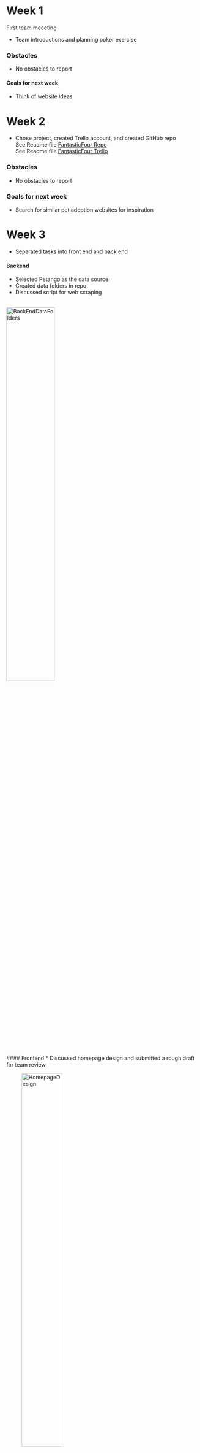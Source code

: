 # Week 1
First team meeeting
* Team introductions and planning poker exercise

### Obstacles
* No obstacles to report

#### Goals for next week
* Think of website ideas

# Week 2
* Chose project, created Trello account, and created GitHub repo
<br> See Readme file [FantasticFour Repo](https://github.com/Fantastic4Project3308/PetRescue)
<br> See Readme file [FantasticFour Trello](https://trello.com/w/fantasticfour82)

### Obstacles
* No obstacles to report

### Goals for next week
* Search for similar pet adoption websites for inspiration

# Week 3
* Separated tasks into front end and back end

#### Backend
* Selected Petango as the data source
* Created data folders in repo
* Discussed script for web scraping
<br>
<img src="BackEndDataFolders.png" alt="BackEndDataFolders" WIDTH=50% ALIGH="LEFT"/>
<br>
#### Frontend
* Discussed homepage design and submitted a rough draft for team review
<br>
<figure width=100%>
<img src="HomepageDesign.png" alt="HomepageDesign" WIDTH=50%/></figure>
<br>
<figure width=100%></figure>
### Obstacles
* Seattle Humane website had latency issues with loading pet information which causes us to lose html text we scraped. The work around was switching to Petango.com for our data source.
* Frontend didn't have obstacles this week

### Goals for next week
* Create scripts for webscrapping
* Work on a listing of possible web pages based on research from other pet adoption websites

# Week 4
* Continued working on website design and website scrapping script
#### Backend
* Completed 3 scripts to scrape Petango
<figure width=100%>
<img src="WebScraping.png" alt="WebScraping" WIDTH=50%/></figure>
<figure width=100%></figure>

* Stored HTML website data in dog directory. Screen shot below shows a sample of the website HTML files collected.
<figure width=100%>
<img src="AttributeHTML.png" alt="AttributeHTML" WIDTH=50%/></figure>
<br>
<figure width=100%></figure>

#### Frontend
* Created a listing of possible webpages that we'll discuss with the rest of the team during our stand up meeting 3/2. 
<figure width=100%>
<img src="WebpageIdeas.png" alt="WebpageIdeas" WIDTH=50%/></figure>
<br>
<figure width=100%></figure>
### Obstacles
#### Backend
* Backend didn't have obstacles this week

#### Frontend
* We'll need to consider what data is available and if the webpages are feasible.

### Goals for next week
#### Backend
* Create script to cycle through html files and use pet attributes script to generate attribute files for each animal
* Work with front end to finalize attributes list and complete final edits to web scrapping script

#### Frontend
* Continue designing webpages and how to hyperlink them together (use wix.com if possible)
* Work toward completion of milestone 4
* 


# Week 5
#### Backend
* Created data from cat and dog html and generated ~ 50 files in cat and dog data folders

#### Frontend
* Created a layout design on wix as inspiration
* Created mock up of webpages: home, dog, cat, about us, animal bio, buttons, animal adoption form, and how these pages and buttons would link together
* Worked on project milestone 4 and created parameters for pages
<br>
<img src="Wk5_FrontEnd.png" alt="Wk5FrontEnd" WIDTH=50% ALIGH="LEFT"/>
<br>
<br>

#### Goals for next week
* Finalize sprint
* Discuss next sprint goals for the following week

### Obstacles
* Front and backend did not experience obstacles this week

# Week 6 (Start of new Sprint)
Sprint was finalized and milestone 4 was completed. 

This week, we discussed milestone 5 and decided that it will be completed during our 4/5 meeting as a team.

We also discussed what we'd like to accomplish during this new sprint as detailed below. We expect to have this sprint completed by 4/7.
#### Frontend
* Create css and HTML pages. We split this task up between team members to allow for full team participation.
<br>
<img src="Wk6_FrontEnd.png" alt="Wk6FrontEnd" WIDTH=50% ALIGH="LEFT"/>
<br>
<br>
#### Backend
* Create files to rrender web pages with flask.
<br>
<img src="Wk6_BackEnd.png" alt="Wk6BackEnd" WIDTH=50% ALIGH="LEFT"/>
<br>
<br>

#### Goals for next week
* Continue working on current sprint

### Obstacles
* Frontend and backend did not experience obstacles this week

# Week 7
#### Frontend
* Completed/ work-in-progress html pages of Homepage, AdaptionForm, AboutUs, CatPage, and DogPage
* Discussed how html, css, and javascript files would be structured for the website.
<br>
<img src="Wk7_FrontEnd.png" alt="Wk7FrontEnd" WIDTH=50% ALIGH="LEFT"/>
<br>

#### Backend
* Continue working on current sprint.
* Created Furever.py file and necessary routes.
<br>
<img src="Wk7_BackEnd.png" alt="Wk7BackEnd" WIDTH=50% ALIGH="LEFT"/>
<br>
<br>

#### Goals for next week
* Discuss and complete Milestone 5 on Wednesday April 5th
* Continue working on the html drafts and backend
* Work together on css and other files on April 7th 2023.

### Obstacles
* Front and backend did not experience obstacles this week

# Week 8
#### Frontend
* Worked on the css themes/styles that applies to webpages.
<br>
<img src="Wk8_FrontEnd.jpg" alt="Wk8FrontEnd" WIDTH=50% ALIGH="LEFT"/>
<br>
<br>

#### Backend
* Completed:
<br>
<img src="Wk8_BackEnd.jpg" alt="Wk8BackEnd" WIDTH=50% ALIGH="LEFT"/>

* Milestone 5 was completed
<img src="sql_design.JPG" alt="Milestone 5" WIDTH=50% ALIGH="LEFT"/>
<br>
<br>

#### Goals for next week
* 4/7 - everyone will work on their individual webpages. We need to match the style to the template.html and add a link to the style.css file. Let team know when completed so Zack can do a final check. Complete this portion by 4/12. This will be the end of sprint 2.
* If there's time, Zack will work on Javascript to test button functionality.
* We'll start sprint 3 as a team during our 4/13 zoom meeting.

### Obstacles
* Try to figure out how to link the webpage through the `<a>` tag.
* Try to fit the image inside the div.

# Week 9 (Start of Sprint 3)
***Going forward, the team will meet twice of week to complete project by 4/28
#### Frontend
* Completed rework of individual webpages. Style now matches template. Pages that did not fit the template were styled individually for better readibility

#### Backend
* Coded as a team and figured out how to render data pulled from SQL onto Webpage. Brittany will finish this up.

#### Goals for next week
<br>
<img src="Wk9_BackEnd.png" alt="Wk9BackEnd" WIDTH=50% ALIGH="LEFT"/>
Push to get these items done by Wednesday meeting. We'll decide what to do next on Wednesday.

### Obstacles
#### Frontend
Zack - reasearch why the css is not rendering when we run webpage with Flask. It renders find when we use HTML viewer.

#### Backend
No obstacles this week.

# Week 10 (Start of Sprint 3)
## Meeting 1 Wednesday 4/19
#### Frontend
<br>
<img src="Wk10_FrontEnd.png" alt="Wk10FrontEnd" WIDTH=50% ALIGH="LEFT"/>
* Updated to create userinformation.html with user's inputs using GET and POST method
* Edited adoption form questionnaire to align with database terms
* Made sure buttons that link to other pages are functioning

#### Backend
* Rendered data pulled from SQL onto Webpage
* Testing functions created and completed for database table content and data types 
* Created route '/contact' to to capture data from adoption form once form 
<br>
<img src="Wk10_BackEnd.png" alt="Wk10BackEnd" WIDTH=50% ALIGH="LEFT"/>
#### Goals for next week
* Add animal ID to pull down list 
* Add mailto on adaptionform the page
* Complete all drop down selections for cat and dog search pages so that it can load animal based on preferences
* Complete query testing 
* Deploy Flask app

### Obstacles
#### Frontend
* Zack- make sure selections render correct cat and dogs

#### Backend
* Mayumi- making adoption form table information render dynamic
* Mayra- how to approach further query testing 

# Week 10
## Meeting 2 Friday 4/21
#### Frontend
<br>
<img src="Wk10_mtg2_FrontEnd.png" alt="Wk10FrontEnd" WIDTH=50% ALIGH="LEFT"/>
* Continue working all drop down selections for cat and dog search pages so that it can load animal based on preferences
* Discussed on criteria of screening (breed/ age (float)/ color)

#### Backend
<br>
<img src="Wk10_mtg2_BackEnd.png" alt="Wk10BackEnd" WIDTH=50% ALIGH="LEFT"/>
* Rendered data pulled from SQL onto Webpage
* Discussed how we test the search function

#### Deployment/ Documentation
* Deploied Flask app
* Updated README.md for usage

#### Goals for next week
* Complete all drop down selections for cat and dog search pages so that it can load animal based on preferences
* Add more Cat and Dog pages
* update query testing once more cat and dog pages are added
* For Query 1 Test 2 (testing the search engine), test from backend.
* Revise README.md, linking other documents like PAGE_TESTING.md (WebsiteDesign/MOCK_UP.md) for final submission

### Obstacles
#### Backend
* Britteny - figure our how to make Furever.py up and running on Render.com (made wsgi.py and requirements.txt)



